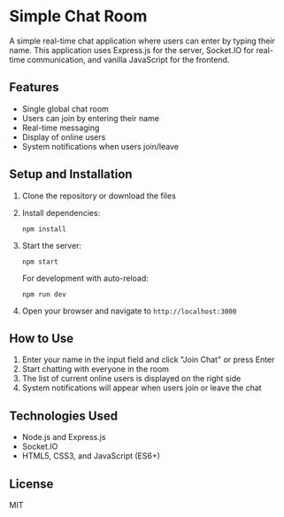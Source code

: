 # Simple Chat Room

A simple real-time chat application where users can enter by typing their name. This application uses Express.js for the server, Socket.IO for real-time communication, and vanilla JavaScript for the frontend.

## Features

- Single global chat room
- Users can join by entering their name
- Real-time messaging
- Display of online users
- System notifications when users join/leave

## Setup and Installation

1. Clone the repository or download the files

2. Install dependencies:
   ```
   npm install
   ```

3. Start the server:
   ```
   npm start
   ```

   For development with auto-reload:
   ```
   npm run dev
   ```

4. Open your browser and navigate to `http://localhost:3000`

## How to Use

1. Enter your name in the input field and click "Join Chat" or press Enter
2. Start chatting with everyone in the room
3. The list of current online users is displayed on the right side
4. System notifications will appear when users join or leave the chat

## Technologies Used

- Node.js and Express.js
- Socket.IO
- HTML5, CSS3, and JavaScript (ES6+)

## License

MIT 